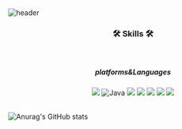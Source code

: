 <br/>

![header](https://capsule-render.vercel.app/api?type=waving&color=auto&height=300&section=header&text=kim%20ujin&fontSize=90)
<h3 align="center">
  <b>🛠 Skills 🛠</b>
</h3>
<br/>
<h5 align="center">
  platforms&Languages
</h5>
<p align="center">
  <img src="https://img.shields.io/badge/HTML5-E34F26?style=flat-square&logo=HTML5&logoColor=white"/>
  <img alt="Java" src="https://img.shields.io/badge/java-%23ED8B00.svg?&style=flat-square&logo=java&logoColor=white"/>
  <img src="https://img.shields.io/badge/JavaScript-F7DF1E?style=flat-square&logo=JavaScript&logoColor=white"/>
  <img src="https://img.shields.io/badge/Android-3DDC84?style=flat-square&logo=Android&logoColor=white"/>
  <img src="https://img.shields.io/badge/CSS3-1572B6?style=flat-square&logo=CSS3&logoColor=white"/>
  <img src="https://img.shields.io/badge/c++-00599C?style=flat-square&logo=c%2B%2B&logoColor=white"/>
  <img src="https://img.shields.io/badge/MySQL-4479A1?style=flat-square&logo=MySQL&logoColor=white"/>
<br/>
<br/>
  
![Anurag's GitHub stats](https://github-readme-stats.vercel.app/api?username=yujinkim0819&theme=gruvbox_light&show_icons=true)
